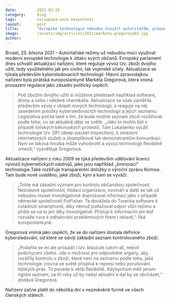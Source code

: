 ```yaml
---
date:         2021-03-25
category:     blog
tags:         evriopská-unie bezpečnost
layout:       post
title:        "Evropské technologie nebudou sloužit autoritářům, prosadila Gregorová. Europarlamentem prošlo nové nařízení"
image:        /assets/img/articles/2021/marketa-gregorova02.jpg
author:       
---
```





Brusel, 25. března 2021 - Autoritářské režimy už nebudou moci využívat moderní evropské technologie k útlaku svých občanů. Evropský parlament dnes schválil aktualizaci nařízení, které reguluje vývoz tzv. zboží dvojího užití, tedy využitelného jak pro civilní, tak vojenské účely. Aktualizace se týkala především kybersledovacích technologií. Hlavní zpravodajkou nařízení byla pirátská europoslankyně Markéta Gregorová, která vnímá prosazení regulace jako zásadní politický úspěch.

> Pod zbožím dvojího užití si můžeme představit například software, drony a nebo i některé chemikálie. Aktualizace se však zaměřila především vývoj v oblasti nových technologií, a reaguje na něj zavedením položky kybersledovacích technologií a jejich seznamu. Legislativa počítá také s tím, že bude možné seznam zboží rozšiřovat podle toho, co se aktuálně děje ve světě. „Jako to mohlo být v případě loňských běloruských protestů. Tam Lukašenko využil technologie tzv. DPI (deep-packet inspection), k omezení internetových služeb a zkomplikoval tak demonstrantům komunikaci. Nyní se taková hrozba může vyhodnotit a vývoz technologií flexibilně omezit,“ vysvětluje Gregorová.

Aktualizace nařízení z roku 2009 se týká především udělování licencí vývozů kybernetických nástrojů, jako jsou například „šmírovací“ technologie.Také rozšiřuje transparentní doložky o výroční zprávu Komise. Tam bude nově uváděno, jaké zboží, kým a kam se vyváží. 

> „Tohle má zásadní význam pro kontrolu občanskou společností. Neziskové společnosti, hlídací organizace, novináři a další se tak už nebudou muset investigativně doprošovat informací jako v případě německé společnosti FinFisher. Ta dovážela do Turecka software k ovládnutí smartphonů, díky němuž potlačoval odpor vůči režimu  a přišlo se na to jen díky investigativě. Přístup k informacím jim teď rozváže ruce k odhalování problémových firem i oblastí,“ říká europoslankyně.

Gregorová vnímá jako úspěch, že se do nařízení dostala definice kybersledování, od které se odvíjí základní seznam kontrolovaného zboží. 

> „Podařila se mi ale prosadit i tzv. klauzule catch-all, neboli podchycení všeho. Jde o možnost pro odpovědné orgány, aby rozšířily kontrolu o zboží, které není na seznamu podle toho, jaká technologie zrovna ve světě přispívá k represi nebo porušování lidských práv. To povede k větší flexibilitě. Kdybychom měli jenom rigidní seznam, za tři roky už by nebyl aktuální a dal by se obcházet,“ dodává Gregorová.

Nařízení začne platit do několika dní v nezměněné formě ve všech členských státech.
